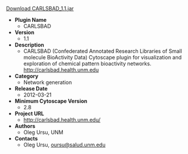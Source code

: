 <a href="CARLSBAD_1.1.jar">Download CARLSBAD_1.1.jar</a>

* __Plugin Name__
  * CARLSBAD
* __Version__
  * 1.1
* __Description__
  * CARLSBAD (Confederated Annotated Research Libraries of Small molecule BioActivity Data) Cytoscape plugin for visualization and exploration of chemical pattern bioactivity networks. http://carlsbad.health.unm.edu
* __Category__
  * Network generation
* __Release Date__
  * 2012-03-21
* __Minimum Cytoscape Version__
  * 2.8
* __Project URL__
  * http://carlsbad.health.unm.edu/
* __Authors__
  * Oleg Ursu, UNM
* __Contacts__
  * Oleg Ursu, oursu@salud.unm.edu
